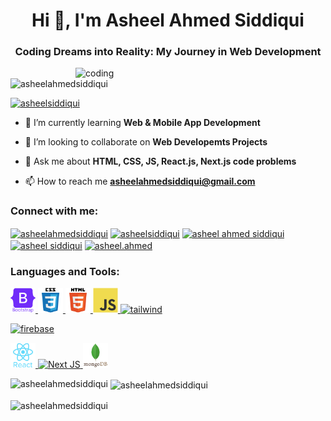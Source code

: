 <h1 align="center">Hi 👋, I'm Asheel Ahmed Siddiqui</h1>
<h3 align="center">Coding Dreams into Reality: My Journey in Web Development</h3>
<img align="right" alt="coding" width="400" src="https://i.redd.it/n8agw6z2smyb1.gif">

<p align="left"> <img src="https://komarev.com/ghpvc/?username=asheelahmedsiddiqui&label=Profile%20views&color=0e75b6&style=flat" alt="asheelahmedsiddiqui" /> </p>

<p align="left"> <a href="https://twitter.com/asheelsiddiqui" target="blank"><img src="https://img.shields.io/twitter/follow/asheelsiddiqui?logo=twitter&style=for-the-badge" alt="asheelsiddiqui" /></a> </p>

- 🌱 I’m currently learning **Web & Mobile App Development**

- 👯 I’m looking to collaborate on **Web Developemts Projects**

- 💬 Ask me about **HTML, CSS, JS, React.js, Next.js  code problems**

- 📫 How to reach me **asheelahmedsiddiqui@gmail.com**

<h3 align="left">Connect with me:</h3>
<p align="left">
<a href="https://dev.to/asheelahmedsiddiqui" target="blank"><img align="center" src="https://raw.githubusercontent.com/rahuldkjain/github-profile-readme-generator/master/src/images/icons/Social/devto.svg" alt="asheelahmedsiddiqui" height="30" width="40" /></a>
<a href="https://twitter.com/asheelsiddiqui" target="blank"><img align="center" src="https://raw.githubusercontent.com/rahuldkjain/github-profile-readme-generator/master/src/images/icons/Social/twitter.svg" alt="asheelsiddiqui" height="30" width="40" /></a>
<a href="https://linkedin.com/in/asheel ahmed siddiqui" target="blank"><img align="center" src="https://raw.githubusercontent.com/rahuldkjain/github-profile-readme-generator/master/src/images/icons/Social/linked-in-alt.svg" alt="asheel ahmed siddiqui" height="30" width="40" /></a>
<a href="https://fb.com/asheel siddiqui" target="blank"><img align="center" src="https://raw.githubusercontent.com/rahuldkjain/github-profile-readme-generator/master/src/images/icons/Social/facebook.svg" alt="asheel siddiqui" height="30" width="40" /></a>
<a href="https://instagram.com/asheel.ahmed" target="blank"><img align="center" src="https://raw.githubusercontent.com/rahuldkjain/github-profile-readme-generator/master/src/images/icons/Social/instagram.svg" alt="asheel.ahmed" height="30" width="40" /></a>
</p>

<h3 align="left">Languages and Tools:</h3>
<p align="left"> <a href="https://getbootstrap.com" target="_blank" rel="noreferrer"> <img src="https://raw.githubusercontent.com/devicons/devicon/master/icons/bootstrap/bootstrap-plain-wordmark.svg" alt="bootstrap" width="40" height="40"/> </a> <a href="https://www.w3schools.com/css/" target="_blank" rel="noreferrer"> <img src="https://raw.githubusercontent.com/devicons/devicon/master/icons/css3/css3-original-wordmark.svg" alt="css3" width="40" height="40"/> </a> <a href="https://www.w3.org/html/" target="_blank" rel="noreferrer"> <img src="https://raw.githubusercontent.com/devicons/devicon/master/icons/html5/html5-original-wordmark.svg" alt="html5" width="40" height="40"/> </a> <a href="https://developer.mozilla.org/en-US/docs/Web/JavaScript" target="_blank" rel="noreferrer"> <img src="https://raw.githubusercontent.com/devicons/devicon/master/icons/javascript/javascript-original.svg" alt="javascript" width="40" height="40"/>
<a href="https://tailwindcss.com/" target="_blank" rel="noreferrer"> <img src="https://www.vectorlogo.zone/logos/tailwindcss/tailwindcss-icon.svg" alt="tailwind" width="40" height="40"/> </a>

<a href="https://firebase.google.com/" target="_blank" rel="noreferrer"> <img src="https://www.vectorlogo.zone/logos/firebase/firebase-icon.svg" alt="firebase" width="40" height="40"/> </a>

  <a href="https://reactjs.org/" target="_blank" rel="noreferrer"> <img src="https://raw.githubusercontent.com/devicons/devicon/master/icons/react/react-original-wordmark.svg" alt="react" width="40" height="40"/> </a> 
  <a href="https://nextjs.org/" target="_blank" rel="noreferrer"> <img src="https://cdn.jsdelivr.net/gh/devicons/devicon/icons/nextjs/nextjs-original.svg" alt="Next JS" width="40" height="40"/> </a>
  <a href="https://www.mongodb.com/" target="_blank" rel="noreferrer"> <img src="https://raw.githubusercontent.com/devicons/devicon/master/icons/mongodb/mongodb-original-wordmark.svg" alt="mongodb" width="40" height="40"/> </a>
</p>

<p><img align="left" src="https://github-readme-stats.vercel.app/api/top-langs?username=asheelahmedsiddiqui&show_icons=true&locale=en&layout=compact" alt="asheelahmedsiddiqui" /></p>

<p>&nbsp;<img align="center" src="https://github-readme-stats.vercel.app/api?username=asheelahmedsiddiqui&show_icons=true&locale=en" alt="asheelahmedsiddiqui" /></p>

<p><img align="center" src="https://github-readme-streak-stats.herokuapp.com/?user=asheelahmedsiddiqui&" alt="asheelahmedsiddiqui" /></p>
